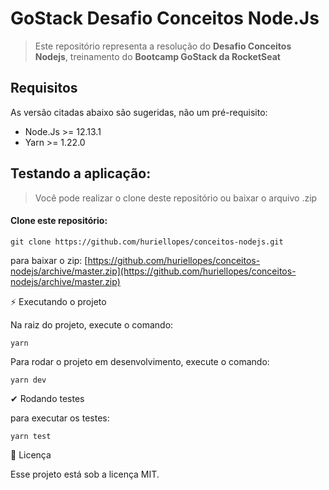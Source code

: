 # GoStack Desafio Conceitos Node.Js

> Este repositório representa a resolução do **Desafio Conceitos Nodejs**, treinamento do **Bootcamp GoStack da RocketSeat**

## Requisitos

As versão citadas abaixo são sugeridas, não um pré-requisito:

- Node.Js >= 12.13.1
- Yarn >= 1.22.0

## Testando a aplicação:
> Você pode realizar o clone deste repositório ou baixar o arquivo .zip

#### Clone este repositório:

````
git clone https://github.com/huriellopes/conceitos-nodejs.git
````

para baixar o zip: [https://github.com/huriellopes/conceitos-nodejs/archive/master.zip](https://github.com/huriellopes/conceitos-nodejs/archive/master.zip)

⚡ Executando o projeto

Na raiz do projeto, execute o comando:

````
yarn
````

Para rodar o projeto em desenvolvimento, execute o comando:

````
yarn dev
````

✔ Rodando testes

para executar os testes:

````
yarn test
````

📝 Licença

Esse projeto está sob a licença MIT.